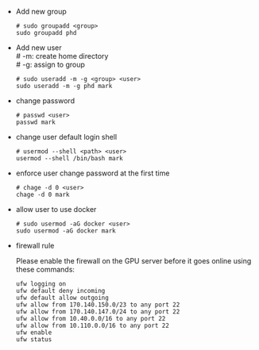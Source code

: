 - Add new group

      # sudo groupadd <group>
      sudo groupadd phd

- Add new user  
      # -m: create home directory  
      # -g: assign to group

      # sudo useradd -m -g <group> <user>
      sudo useradd -m -g phd mark

- change password

      # passwd <user>
      passwd mark

- change user default login shell

      # usermod --shell <path> <user>
      usermod --shell /bin/bash mark

- enforce user change password at the first time

      # chage -d 0 <user>
      chage -d 0 mark

- allow user to  use docker

      # sudo usermod -aG docker <user>
      sudo usermod -aG docker mark

- firewall rule

  Please enable the firewall on the GPU server before it goes online using
these commands:

      ufw logging on
      ufw default deny incoming
      ufw default allow outgoing
      ufw allow from 170.140.150.0/23 to any port 22
      ufw allow from 170.140.147.0/24 to any port 22
      ufw allow from 10.40.0.0/16 to any port 22
      ufw allow from 10.110.0.0/16 to any port 22
      ufw enable
      ufw status
